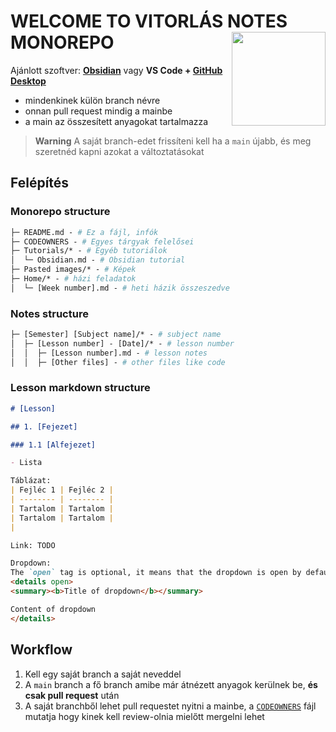 <h1 align="left">
  WELCOME TO VITORLÁS NOTES MONOREPO
  <img align="right" height="150px" src="https://github.com/Vitorlas-Devs/notes/assets/36823200/7a962c6e-f75b-41d7-a2fa-fc02f537d5f9" />
</h1>

Ajánlott szoftver: **[Obsidian](https://obsidian.md/)** vagy **VS Code + [GitHub Desktop](https://desktop.github.com/)**

- mindenkinek külön branch névre
- onnan pull request mindig a mainbe
- a main az összesített anyagokat tartalmazza

> **Warning**
> A saját branch-edet frissíteni kell ha a `main` újabb, és meg szeretnéd kapni azokat a változtatásokat

## Felépítés

### Monorepo structure

```graphql
├─ README.md - # Ez a fájl, infók
├─ CODEOWNERS - # Egyes tárgyak felelősei
├─ Tutorials/* - # Egyéb tutoriálok
│  └─ Obsidian.md - # Obsidian tutorial
├─ Pasted images/* - # Képek
├─ Home/* - # házi feladatok
│  └─ [Week number].md - # heti házik összeszedve
```

### Notes structure

```graphql
├─ [Semester] [Subject name]/* - # subject name
│  ├─ [Lesson number] - [Date]/* - # lesson number
│  │  ├─ [Lesson number].md - # lesson notes
│  │  ├─ [Other files] - # other files like code
```

### Lesson markdown structure

```md
# [Lesson]

## 1. [Fejezet]

### 1.1 [Alfejezet]

- Lista

Táblázat:
| Fejléc 1 | Fejléc 2 |
| -------- | -------- |
| Tartalom | Tartalom |
| Tartalom | Tartalom |
|

Link: TODO

Dropdown:
The `open` tag is optional, it means that the dropdown is open by default
<details open>
<summary><b>Title of dropdown</b></summary>

Content of dropdown
</details>
```

## Workflow

1. Kell egy saját branch a saját neveddel
2. A `main` branch a fő branch amibe már átnézett anyagok kerülnek be, **és csak pull request** után
3. A saját branchből lehet pull requestet nyitni a mainbe, a [`CODEOWNERS`](https://docs.github.com/en/repositories/managing-your-repositorys-settings-and-features/customizing-your-repository/about-code-owners) fájl mutatja hogy kinek kell review-olnia mielőtt mergelni lehet
